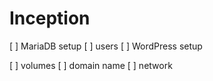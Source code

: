 # Inception

[ ] MariaDB setup
[ ] users
[ ] WordPress setup

[ ] volumes
[ ] domain name
[ ] network
